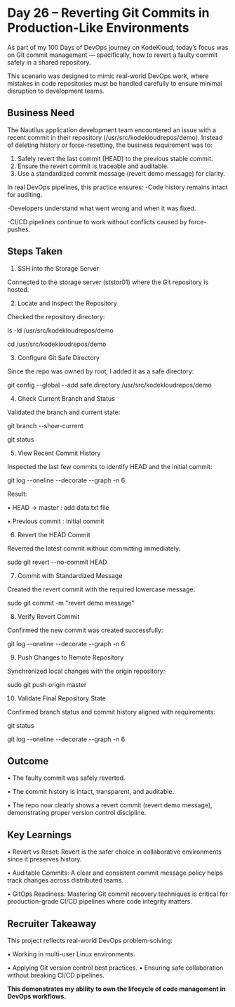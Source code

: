 # Day 26 – Reverting Git Commits in Production-Like Environments
As part of my 100 Days of DevOps journey on KodeKloud, today’s focus was on Git commit management — specifically, how to revert a faulty commit safely in a shared repository.

This scenario was designed to mimic real-world DevOps work, where mistakes in code repositories must be handled carefully to ensure minimal disruption to development teams.

## Business Need
The Nautilus application development team encountered an issue with a recent commit in their repository (/usr/src/kodekloudrepos/demo). Instead of deleting history or force-resetting, the business requirement was to:

1. Safely revert the last commit (HEAD) to the previous stable commit.
2. Ensure the revert commit is traceable and auditable.
3. Use a standardized commit message (revert demo message) for clarity.

In real DevOps pipelines, this practice ensures:
-Code history remains intact for auditing.

-Developers understand what went wrong and when it was fixed.

-CI/CD pipelines continue to work without conflicts caused by force-pushes.

## Steps Taken
1. SSH into the Storage Server

Connected to the storage server (ststor01) where the Git repository is hosted.

2. Locate and Inspect the Repository

Checked the repository directory:

ls -ld /usr/src/kodekloudrepos/demo

cd /usr/src/kodekloudrepos/demo

3. Configure Git Safe Directory

Since the repo was owned by root, I added it as a safe directory:

git config --global --add safe.directory /usr/src/kodekloudrepos/demo

4. Check Current Branch and Status

Validated the branch and current state:

git branch --show-current

git status

5. View Recent Commit History

Inspected the last few commits to identify HEAD and the initial commit:

git log --oneline --decorate --graph -n 6

Result:

•	HEAD -> master : add data.txt file

•	Previous commit : initial commit

6. Revert the HEAD Commit

Reverted the latest commit without committing immediately:

sudo git revert --no-commit HEAD

7. Commit with Standardized Message

Created the revert commit with the required lowercase message:

sudo git commit -m "revert demo message"

8. Verify Revert Commit

Confirmed the new commit was created successfully:

git log --oneline --decorate --graph -n 6

9. Push Changes to Remote Repository

Synchronized local changes with the origin repository:

sudo git push origin master

10. Validate Final Repository State

Confirmed branch status and commit history aligned with requirements:

git status

git log --oneline --decorate --graph -n 6

## Outcome
•	The faulty commit was safely reverted.

•	The commit history is intact, transparent, and auditable.

•	The repo now clearly shows a revert commit (revert demo message), demonstrating proper version control discipline.

## Key Learnings

•	Revert vs Reset: Revert is the safer choice in collaborative environments since it preserves history.

•	Auditable Commits: A clear and consistent commit message policy helps track changes across distributed teams.

•	GitOps Readiness: Mastering Git commit recovery techniques is critical for production-grade CI/CD pipelines where code integrity matters.

## Recruiter Takeaway
This project reflects real-world DevOps problem-solving:

•	Working in multi-user Linux environments.

•	Applying Git version control best practices.
•	Ensuring safe collaboration without breaking CI/CD pipelines.

**This demonstrates my ability to own the lifecycle of code management in DevOps workflows.**
